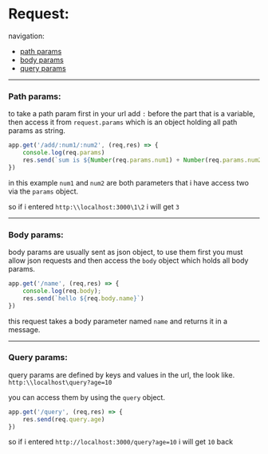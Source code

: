 # Request:

navigation:

- [path params](#path-params)
- [body params](#path-params)
- [query params](#query-params)

---

### Path params:

to take a path param first in your url add `:` before the part that is a variable, then access it from `request.params` which is an object holding all path params as string.

```javascript
app.get('/add/:num1/:num2', (req,res) => {
    console.log(req.params)
    res.send(`sum is ${Number(req.params.num1) + Number(req.params.num2)}`);
})
```

in this example `num1` and `num2` are both parameters that i have access two via the `params` object.

so if i entered `http:\\localhost:3000\1\2` i will get `3`

---

### Body params:

body params are usually sent as json object, to use them first you must allow json requests and then access the `body` object which holds all body params.

```javascript
app.get('/name', (req,res) => {
    console.log(req.body);
    res.send(`hello ${req.body.name}`)
})
```

this request takes a body parameter named `name` and returns it in a message.

---

### Query params:

query params are defined by keys and values in the url, the look like.
`http:\\localhost\query?age=10`

you can access them by using the `query` object.

```javascript
app.get('/query', (req,res) => {
    res.send(req.query.age)
})
```

so if i entered `http://localhost:3000/query?age=10` i will get `10` back